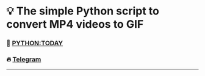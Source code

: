 # 💡 The simple Python script to convert MP4 videos to GIF
### 🎥 [PYTHON:TODAY](https://www.youtube.com/c/PythonToday/videos)
### 🔥 [Telegram](https://t.me/python2day)
---